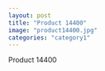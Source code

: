 ```yaml
---
layout: post
title: "Product 14400"
image: "product14400.jpg"
categories: "category1"
---
```

Product 14400
